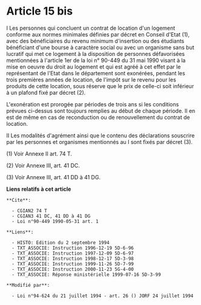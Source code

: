 # Article 15 bis

I Les personnes qui concluent un contrat de location d'un logement conforme aux normes minimales définies par décret en
Conseil d'Etat (1), avec des bénéficiaires du revenu minimum d'insertion ou des étudiants bénéficiant d'une bourse à
caractère social ou avec un organisme sans but lucratif qui met ce logement à la disposition de personnes défavorisées
mentionnées à l'article 1er de la loi n° 90-449 du 31 mai 1990 visant à la mise en oeuvre du droit au logement et qui est
agréé à cet effet par le représentant de l'Etat dans le département sont exonérées, pendant les trois premières années de
location, de l'impôt sur le revenu pour les produits de cette location, sous réserve que le prix de celle-ci soit inférieur à
un plafond fixé par décret (2).

L'exonération est prorogée par périodes de trois ans si les conditions prévues ci-dessus sont toujours remplies au début de
chaque période. Il en est de même en cas de reconduction ou de renouvellement du contrat de location.

II Les modalités d'agrément ainsi que le contenu des déclarations souscrire par les personnes et organismes mentionnés au I
sont fixés par décret (3).

(1) Voir Annexe II art. 74 T.

(2) Voir Annexe III, art. 41 DC.

(3) Voir Annexe III, art. 41 DD à 41 DG.

**Liens relatifs à cet article**

	**Cite**:

	  - CGIAN2 74 T
	  - CGIAN3 41 DC, 41 DD à 41 DG
	  - Loi n°90-449 1990-05-31 art. 1

	**Liens**:

	  - HISTO: Edition du 2 septembre 1994
	  - TXT_ASSOCIE: Instruction 1996-12-19 5D-6-96
	  - TXT_ASSOCIE: Instruction 1997-12-09 5D-6-97
	  - TXT_ASSOCIE: Instruction 1998-12-17 5D-3-98
	  - TXT_ASSOCIE: Instruction 1999-11-26 5D-7-99
	  - TXT_ASSOCIE: Instruction 2000-11-23 5G-4-00
	  - TXT_ASSOCIE: Réponse ministérielle 1999-07-16 5D-3-99

	**Modifié par**:

	  - Loi n°94-624 du 21 juillet 1994 - art. 26 () JORF 24 juillet 1994

